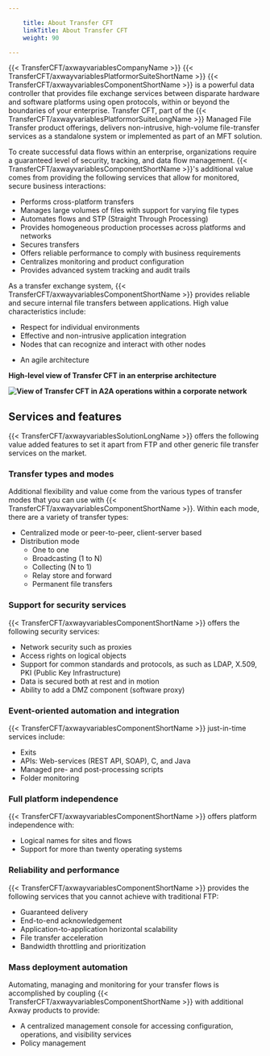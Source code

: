 ```yaml
---

    title: About Transfer CFT
    linkTitle: About Transfer CFT
    weight: 90

---
```

{{< TransferCFT/axwayvariablesCompanyName  >}} {{< TransferCFT/axwayvariablesPlatformorSuiteShortName  >}} {{< TransferCFT/axwayvariablesComponentShortName  >}} is a powerful data controller that provides file exchange services between disparate hardware and software platforms using open protocols, within or beyond the boundaries of your enterprise. Transfer CFT, part of the {{< TransferCFT/axwayvariablesPlatformorSuiteLongName  >}} Managed File Transfer product offerings, delivers non-intrusive, high-volume file-transfer services as a standalone system or implemented as part of an MFT solution.

To create successful data flows within an enterprise, organizations require a guaranteed level of security, tracking, and data flow management. {{< TransferCFT/axwayvariablesComponentShortName  >}}'s additional value comes from providing the following services that allow for monitored, secure business interactions:

- Performs cross-platform transfers
- Manages large volumes of files with support for varying file types
- Automates flows and STP (Straight Through Processing)
- Provides homogeneous production processes across platforms and networks
- Secures transfers
- Offers reliable performance to comply with business requirements
- Centralizes monitoring and product configuration
- Provides advanced system tracking and audit trails

As a transfer exchange system, {{< TransferCFT/axwayvariablesComponentShortName  >}} provides reliable and secure internal file transfers between applications. High value characteristics include:

- Respect for individual environments
- Effective and non-intrusive application integration
- Nodes that can recognize and interact with other nodes

<!-- -->

- An agile architecture

********<span class="autonumber"></span>High-level view of Transfer CFT in an enterprise architecture********

****![View of Transfer CFT in A2A operations within a corporate network](/Images/TransferCFT/2013_g_TransferCFT_Corporate_Network_new.png)****

## Services and features

{{< TransferCFT/axwayvariablesSolutionLongName  >}} offers the following value added features to set it apart from FTP and other generic file transfer services on the market.

### Transfer types and modes

Additional flexibility and value come from the various types of transfer modes that you can use with {{< TransferCFT/axwayvariablesComponentShortName  >}}. Within each mode, there are a variety of transfer types:

- Centralized mode or peer-to-peer, client-server based
- Distribution mode
    -   One to one
    -   Broadcasting (1 to N)
    -   Collecting (N to 1)
    -   Relay store and forward
    -   Permanent file transfers

### Support for security services

{{< TransferCFT/axwayvariablesComponentShortName  >}} offers the following security services:

- Network security such as proxies
- Access rights on logical objects
- Support for common standards and protocols, as such as LDAP, X.509, PKI (Public Key Infrastructure)
- Data is secured both at rest and in motion
- Ability to add a DMZ component (software proxy)

### Event-oriented automation and integration

{{< TransferCFT/axwayvariablesComponentShortName  >}} just-in-time services include:

- Exits
- APIs: Web-services (REST API, SOAP), C, and Java
- Managed pre- and post-processing scripts
- Folder monitoring

### Full platform independence

{{< TransferCFT/axwayvariablesComponentShortName  >}} offers platform independence with:

- Logical names for sites and flows
- Support for more than twenty operating systems

### Reliability and performance

{{< TransferCFT/axwayvariablesComponentShortName  >}} provides the following services that you cannot achieve with traditional FTP:

- Guaranteed delivery
- End-to-end acknowledgement
- Application-to-application horizontal scalability
- File transfer acceleration
- Bandwidth throttling and prioritization

### Mass deployment automation

Automating, managing and monitoring for your transfer flows is accomplished by coupling {{< TransferCFT/axwayvariablesComponentShortName  >}} with additional Axway products to provide:

- A centralized management console for accessing configuration, operations, and visibility services
- Policy management
